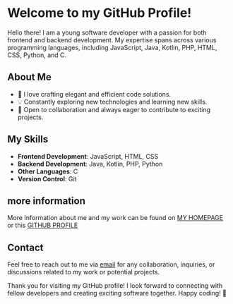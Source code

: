 # Welcome to my GitHub Profile!

Hello there! I am a young software developer with a passion for both frontend and backend development.
My expertise spans across various programming languages, including JavaScript, Java, Kotlin, PHP, HTML, CSS, Python, and C.

## About Me

- 🚀 I love crafting elegant and efficient code solutions.
- 💡 Constantly exploring new technologies and learning new skills.
- 🌱 Open to collaboration and always eager to contribute to exciting projects.

## My Skills

- **Frontend Development**: JavaScript, HTML, CSS
- **Backend Development**: Java, Kotlin, PHP, Python
- **Other Languages**: C
- **Version Control**: Git

## more information
More Information about me and my work can be found on [MY HOMEPAGE](https://c4vxl.de) or this [GITHUB PROFILE](https://github.com/c4vxl)

## Contact

Feel free to reach out to me via [email](mailto:contact@c4vxl.de) for any collaboration, inquiries, or discussions related to my work or potential projects.


Thank you for visiting my GitHub profile! I look forward to connecting with fellow developers and creating exciting software together. Happy coding! 🚀
